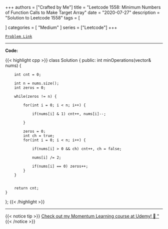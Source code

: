 
+++
authors = ["Crafted by Me"]
title = "Leetcode 1558: Minimum Numbers of Function Calls to Make Target Array"
date = "2020-07-27"
description = "Solution to Leetcode 1558"
tags = [
    
]
categories = [
    "Medium"
]
series = ["Leetcode"]
+++



[`Problem Link`](https://leetcode.com/problems/minimum-numbers-of-function-calls-to-make-target-array/description/)

---

**Code:**

{{< highlight cpp >}}
class Solution {
public:
    int minOperations(vector<int>& nums) {
        
        int cnt = 0;
        
        int n = nums.size();
        int zeros = 0;

        while(zeros != n) {
        
            for(int i = 0; i < n; i++) {

                if(nums[i] & 1) cnt++, nums[i]--;

            }
            
            zeros = 0;
            int ch = true;
            for(int i = 0; i < n; i++) {

                if(nums[i] > 0 && ch) cnt++, ch = false;
                
                nums[i] /= 2;

                if(nums[i] == 0) zeros++;
            }            
        }
        
        
        return cnt;
    }

};
{{< /highlight >}}



---



{{< notice tip >}}
[Check out my Momentum Learning course at Udemy! 🚀 "](https://www.udemy.com/course/blind-75-the-data-structures-and-algorithms-essentials/)
{{< /notice >}}

